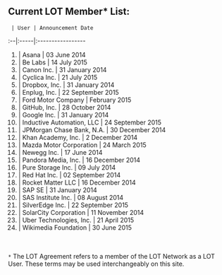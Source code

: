 ## Current LOT Member* List:

 	 | User | Announcement Date
:--|:-----|:----------------- 	
1. | Asana | 03 June 2014
2. | Be Labs | 14 July 2015
3. |	Canon Inc. | 31 January 2014
4. | Cyclica Inc. | 21 July 2015
5. |	Dropbox, Inc. | 31 January 2014
6. | Enplug, Inc. | 22 September 2015
7. | Ford Motor Company | February 2015
8. |	GitHub, Inc. | 28 October 2014
9. |	Google Inc. | 31 January 2014
10. | Inductive Automation, LLC | 24 September 2015
10. | JPMorgan Chase Bank, N.A. | 30 December 2014
11. |	Khan Academy, Inc. | 2 December 2014
12. | Mazda Motor Corporation | 24 March 2015
13. |	Newegg Inc. | 17 June 2014
14. | Pandora Media, Inc. | 16 December 2014 
15. |	Pure Storage Inc. | 09 July 2014
16. |	Red Hat Inc. | 02 September 2014
17. | Rocket Matter LLC | 16 December 2014
18. |	SAP SE | 31 January 2014
19. |	SAS Institute Inc. | 08 August 2014
20. | SilverEdge Inc. | 22 September 2015
21. |	SolarCity Corporation | 11 November 2014
22. | Uber Technologies, Inc. | 21 April 2015
23. | Wikimedia Foundation | 30 June 2015

<br><br>`*` The LOT Agreement refers to a member of the LOT Network as a LOT User. These terms may be used interchangeably on this site. 
